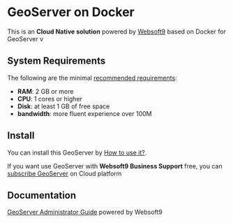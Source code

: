 # GeoServer on Docker  

This is an **Cloud Native solution** powered by [Websoft9](https://www.websoft9.com) based on Docker for GeoServer v

## System Requirements

The following are the minimal [recommended requirements](https://github.com/geoserver/geoserver-cloud):

* **RAM**: 2 GB or more
* **CPU**: 1 cores or higher
* **Disk**: at least 1 GB of free space
* **bandwidth**: more fluent experience over 100M  

## Install

You can install this GeoServer by [How to use it?](https://github.com/Websoft9/docker-library#how-to-use-it).   

If you want use GeoServer with **Websoft9 Business Support** free, you can [subscribe GeoServer](https://www.websoft9.com/apps) on Cloud platform

## Documentation

[GeoServer Administrator Guide](https://support.websoft9.com/docs/geoserver) powered by Websoft9
